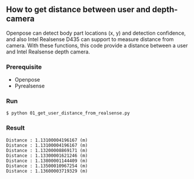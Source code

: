 ## How to get distance between user and depth-camera
Openpose can detect body part locations (x, y) and detection confidence, and also Intel Realsense D435 can support to measure distance from camera. With these functions, this code provide a distance between a user and Intel Realsense depth camera.

### Prerequisite
* Openpose
* Pyrealsense


### Run
```$ python 01_get_user_distance_from_realsense.py ```


### Result
```
Distance : 1.13100004196167 (m)
Distance : 1.13100004196167 (m)
Distance : 1.13200008869171 (m)
Distance : 1.13300001621246 (m)
Distance : 1.13800001144409 (m)
Distance : 1.13500010967254 (m)
Distance : 1.13600003719329 (m)
```
